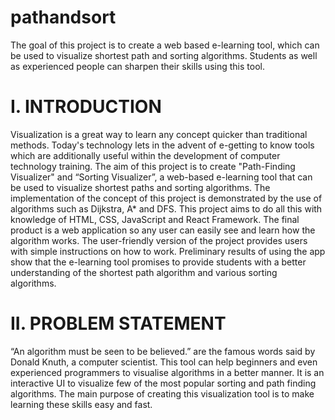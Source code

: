 # pathandsort
The goal of this project is to create a web based e-learning tool, which can  be used to visualize shortest path and sorting algorithms. Students as well as experienced people can sharpen their skills using this  tool.

# I.	INTRODUCTION

Visualization is a great way to learn any concept quicker than traditional methods. Today's technology lets in the advent of e-getting to know tools which are additionally useful within the development of computer technology training. The aim of this project is to create "Path-Finding Visualizer" and “Sorting Visualizer”, a web-based e-learning tool that can be used to visualize shortest paths and sorting algorithms. 
The implementation of the concept of this project is demonstrated by the use of algorithms such as Dijkstra, A* and DFS. This project aims to do all this with knowledge of HTML, CSS, JavaScript and React Framework.
The final product is a web application so any user can easily see and learn how the algorithm works. The user-friendly version of the project provides users with simple instructions on how to work. Preliminary results of using the app show that the e-learning tool promises to provide students with a better understanding of the shortest path algorithm and various sorting algorithms.

# II. PROBLEM STATEMENT
“An algorithm must be seen to be believed.” are the famous words said by Donald Knuth, a computer scientist. This tool can help beginners and even experienced programmers to visualise algorithms in a better manner. It is an interactive UI to visualize few of the most popular sorting and path finding algorithms. The main purpose of creating this visualization tool is to make learning these skills easy and fast.


